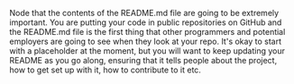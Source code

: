 Node that the contents of the README.md file are going to be extremely important. You are putting your code in public repositories on GitHub and the README.md file is the first thing that other programmers and potential employers are going to see when they look at your repo. It's okay to start with a placeholder at the moment, but you will want to keep updating your README as you go along, ensuring that it tells people about the project, how to get set up with it, how to contribute to it etc.
